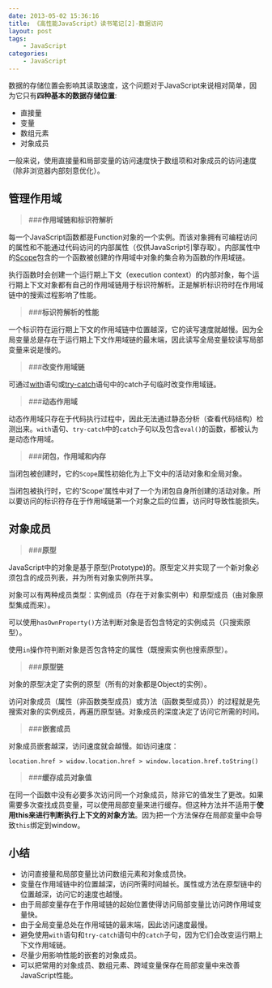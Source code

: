 ```yaml
---
date: 2013-05-02 15:36:16
title: 《高性能JavaScript》读书笔记[2]-数据访问
layout: post
tags:
    - JavaScript
categories:
    - JavaScript
---
```

数据的存储位置会影响其读取速度，这个问题对于JavaScript来说相对简单，因为它只有**四种基本的数据存储位置**:

* 直接量
* 变量
* 数组元素
* 对象成员

一般来说，使用直接量和局部变量的访问速度快于数组项和对象成员的访问速度（除非浏览器内部刻意优化）。

管理作用域
---------
>###**作用域链和标识符解析**

每一个JavaScript函数都是Function对象的一个实例。而该对象拥有可编程访问的属性和不能通过代码访问的内部属性（仅供JavaScript引擎存取）。内部属性中的[Scope](http://www.ecma-international.org/publications/standards/Ecma-262.htm)包含的一个函数被创建的作用域中对象的集合称为函数的作用域链。

执行函数时会创建一个运行期上下文（execution context）的内部对象，每个运行期上下文对象都有自己的作用域链用于标识符解析。正是解析标识符时在作用域链中的搜索过程影响了性能。

>###**标识符解析的性能**

一个标识符在运行期上下文的作用域链中位置越深，它的读写速度就越慢。因为全局变量总是存在于运行期上下文作用域链的最末端，因此读写全局变量较读写局部变量来说是慢的。

>###**改变作用域链**

可通过[with](http://www.w3school.com.cn/js/pro_js_statements_with.asp)语句或[try-catch](http://www.w3school.com.cn/js/js_try_catch.asp)语句中的catch子句临时改变作用域链。

>###**动态作用域**

动态作用域只存在于代码执行过程中，因此无法通过静态分析（查看代码结构）检测出来。`with`语句、`try-catch`中的`catch`子句以及包含`eval()`的函数，都被认为是动态作用域。

>###**闭包，作用域和内存**

当闭包被创建时，它的`Scope`属性初始化为上下文中的活动对象和全局对象。

当闭包被执行时，它的'Scope'属性中对了一个为闭包自身所创建的活动对象。所以要访问的标识符存在于作用域链第一个对象之后的位置，访问时导致性能损失。

对象成员
-------
>###**原型**

JavaScript中的对象是基于原型(Prototype)的。原型定义并实现了一个新对象必须包含的成员列表，并为所有对象实例所共享。

对象可以有两种成员类型：实例成员（存在于对象实例中）和原型成员（由对象原型集成而来）。

可以使用`hasOwnProperty()`方法判断对象是否包含特定的实例成员（只搜索原型）。

使用`in`操作符判断对象是否包含特定的属性（既搜索实例也搜索原型）。

>###**原型链**

对象的原型决定了实例的原型（所有的对象都是Object的实例）。

访问对象成员（属性（非函数类型成员）或方法（函数类型成员））的过程就是先搜索对象的实例成员，再遍历原型链。对象成员的深度决定了访问它所需的时间。

>###**嵌套成员**

对象成员嵌套越深，访问速度就会越慢。如访问速度：

    location.href > widow.location.href > window.location.href.toString()

>###**缓存成员对象值**

在同一个函数中没有必要多次访问同一个对象成员，除非它的值发生了更改。如果需要多次查找成员变量，可以使用局部变量来进行缓存。但这种方法并不适用于**使用this来进行判断执行上下文的对象方法**。因为把一个方法保存在局部变量中会导致`this`绑定到window。

小结
----
* 访问直接量和局部变量比访问数组元素和对象成员快。
* 变量在作用域链中的位置越深，访问所需时间越长。属性或方法在原型链中的位置越深，访问它的速度也越慢。
* 由于局部变量存在于作用域链的起始位置使得访问局部变量比访问跨作用域变量快。 
* 由于全局变量总处在作用域链的最末端，因此访问速度最慢。
* 避免使用`with`语句和`try-catch`语句中的`catch`子句，因为它们会改变运行期上下文作用域链。
* 尽量少用影响性能的嵌套的对象成员。
* 可以把常用的对象成员、数组元素、跨域变量保存在局部变量中来改善JavaScript性能。